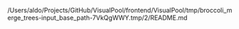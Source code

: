 /Users/aldo/Projects/GitHub/VisualPool/frontend/VisualPool/tmp/broccoli_merge_trees-input_base_path-7VkQgWWY.tmp/2/README.md